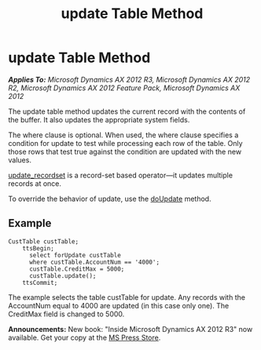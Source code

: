 ﻿---
title: update Table Method
TOCTitle: update Table Method
ms:assetid: adb4c661-e354-4ce7-95fa-a3a675900a22
ms:mtpsurl: https://msdn.microsoft.com/en-us/library/Aa854683(v=AX.60)
ms:contentKeyID: 35249727
ms.date: 05/18/2015
mtps_version: v=AX.60
---

# update Table Method 


_**Applies To:** Microsoft Dynamics AX 2012 R3, Microsoft Dynamics AX 2012 R2, Microsoft Dynamics AX 2012 Feature Pack, Microsoft Dynamics AX 2012_

The update table method updates the current record with the contents of the buffer. It also updates the appropriate system fields.

The where clause is optional. When used, the where clause specifies a condition for update to test while processing each row of the table. Only those rows that test true against the condition are updated with the new values.

[update\_recordset](update-recordset.md) is a record-set based operator—it updates multiple records at once.

To override the behavior of update, use the [doUpdate](doupdate-table-method.md) method.

## Example

    CustTable custTable;
        ttsBegin;
          select forUpdate custTable
          where custTable.AccountNum == '4000'; 
          custTable.CreditMax = 5000; 
          custTable.update(); 
        ttsCommit;

The example selects the table custTable for update. Any records with the AccountNum equal to 4000 are updated (in this case only one). The CreditMax field is changed to 5000.

  
**Announcements:** New book: "Inside Microsoft Dynamics AX 2012 R3" now available. Get your copy at the [MS Press Store](https://www.microsoftpressstore.com/store/inside-microsoft-dynamics-ax-2012-r3-9780735685109).

